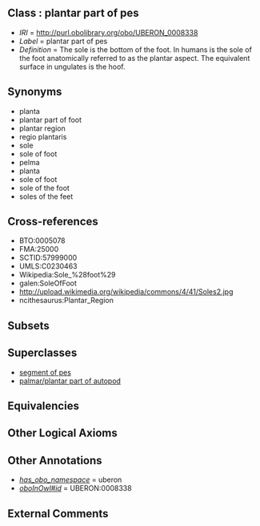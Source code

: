 
## Class : plantar part of pes

 * *IRI* = http://purl.obolibrary.org/obo/UBERON_0008338
 * *Label* = plantar part of pes
 * *Definition* = The sole is the bottom of the foot. In humans is the sole of the foot anatomically referred to as the plantar aspect. The equivalent surface in ungulates is the hoof.

## Synonyms

 * planta
 * plantar part of foot
 * plantar region
 * regio plantaris
 * sole
 * sole of foot
 * pelma
 * planta
 * sole of foot
 * sole of the foot
 * soles of the feet

## Cross-references

 * BTO:0005078
 * FMA:25000
 * SCTID:57999000
 * UMLS:C0230463
 * Wikipedia:Sole_%28foot%29
 * galen:SoleOfFoot
 * http://upload.wikimedia.org/wikipedia/commons/4/41/Soles2.jpg
 * ncithesaurus:Plantar_Region

## Subsets


## Superclasses

 * [segment of pes](../../UBERON/45/UBERON_0005445.md)
 * [palmar/plantar part of autopod](../../UBERON/37/UBERON_0008837.md)

## Equivalencies


## Other Logical Axioms


## Other Annotations

 * *[has_obo_namespace](../../ce/oboInOwl#hasOBONamespace.md)* = uberon
 * *[oboInOwl#id](../../id/oboInOwl#id.md)* = UBERON:0008338

## External Comments

